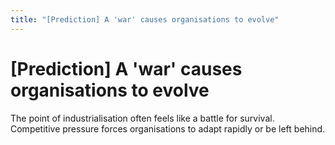 ```yaml
---
title: "[Prediction] A 'war' causes organisations to evolve"
---
```


# [Prediction] A 'war' causes organisations to evolve

The point of industrialisation often feels like a battle for survival. Competitive pressure forces organisations to adapt rapidly or be left behind.

